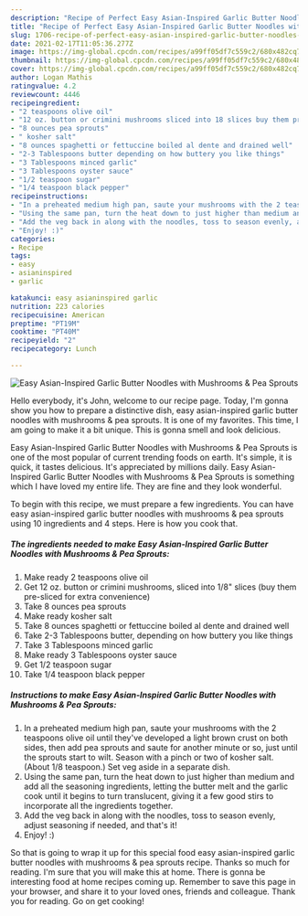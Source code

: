 ```yaml
---
description: "Recipe of Perfect Easy Asian-Inspired Garlic Butter Noodles with Mushrooms &amp;amp; Pea Sprouts"
title: "Recipe of Perfect Easy Asian-Inspired Garlic Butter Noodles with Mushrooms &amp;amp; Pea Sprouts"
slug: 1706-recipe-of-perfect-easy-asian-inspired-garlic-butter-noodles-with-mushrooms-and-amp-pea-sprouts
date: 2021-02-17T11:05:36.277Z
image: https://img-global.cpcdn.com/recipes/a99ff05df7c559c2/680x482cq70/easy-asian-inspired-garlic-butter-noodles-with-mushrooms-pea-sprouts-recipe-main-photo.jpg
thumbnail: https://img-global.cpcdn.com/recipes/a99ff05df7c559c2/680x482cq70/easy-asian-inspired-garlic-butter-noodles-with-mushrooms-pea-sprouts-recipe-main-photo.jpg
cover: https://img-global.cpcdn.com/recipes/a99ff05df7c559c2/680x482cq70/easy-asian-inspired-garlic-butter-noodles-with-mushrooms-pea-sprouts-recipe-main-photo.jpg
author: Logan Mathis
ratingvalue: 4.2
reviewcount: 4446
recipeingredient:
- "2 teaspoons olive oil"
- "12 oz. button or crimini mushrooms sliced into 18 slices buy them presliced for extra convenience"
- "8 ounces pea sprouts"
- " kosher salt"
- "8 ounces spaghetti or fettuccine boiled al dente and drained well"
- "2-3 Tablespoons butter depending on how buttery you like things"
- "3 Tablespoons minced garlic"
- "3 Tablespoons oyster sauce"
- "1/2 teaspoon sugar"
- "1/4 teaspoon black pepper"
recipeinstructions:
- "In a preheated medium high pan, saute your mushrooms with the 2 teaspoons olive oil until they&#39;ve developed a light brown crust on both sides, then add pea sprouts and saute for another minute or so, just until the sprouts start to wilt. Season with a pinch or two of kosher salt. (About 1/8 teaspoon.) Set veg aside in a separate dish."
- "Using the same pan, turn the heat down to just higher than medium and add all the seasoning ingredients, letting the butter melt and the garlic cook until it begins to turn translucent, giving it a few good stirs to incorporate all the ingredients together."
- "Add the veg back in along with the noodles, toss to season evenly, adjust seasoning if needed, and that&#39;s it!"
- "Enjoy! :)"
categories:
- Recipe
tags:
- easy
- asianinspired
- garlic

katakunci: easy asianinspired garlic 
nutrition: 223 calories
recipecuisine: American
preptime: "PT19M"
cooktime: "PT40M"
recipeyield: "2"
recipecategory: Lunch

---
```



![Easy Asian-Inspired Garlic Butter Noodles with Mushrooms &amp; Pea Sprouts](https://img-global.cpcdn.com/recipes/a99ff05df7c559c2/680x482cq70/easy-asian-inspired-garlic-butter-noodles-with-mushrooms-pea-sprouts-recipe-main-photo.jpg)

Hello everybody, it's John, welcome to our recipe page. Today, I'm gonna show you how to prepare a distinctive dish, easy asian-inspired garlic butter noodles with mushrooms &amp; pea sprouts. It is one of my favorites. This time, I am going to make it a bit unique. This is gonna smell and look delicious.

Easy Asian-Inspired Garlic Butter Noodles with Mushrooms &amp; Pea Sprouts is one of the most popular of current trending foods on earth. It's simple, it is quick, it tastes delicious. It's appreciated by millions daily. Easy Asian-Inspired Garlic Butter Noodles with Mushrooms &amp; Pea Sprouts is something which I have loved my entire life. They are fine and they look wonderful.




To begin with this recipe, we must prepare a few ingredients. You can have easy asian-inspired garlic butter noodles with mushrooms &amp; pea sprouts using 10 ingredients and 4 steps. Here is how you cook that.

<!--inarticleads1-->

##### The ingredients needed to make Easy Asian-Inspired Garlic Butter Noodles with Mushrooms &amp; Pea Sprouts:

1. Make ready 2 teaspoons olive oil
1. Get 12 oz. button or crimini mushrooms, sliced into 1/8&#34; slices (buy them pre-sliced for extra convenience)
1. Take 8 ounces pea sprouts
1. Make ready  kosher salt
1. Take 8 ounces spaghetti or fettuccine boiled al dente and drained well
1. Take 2-3 Tablespoons butter, depending on how buttery you like things
1. Take 3 Tablespoons minced garlic
1. Make ready 3 Tablespoons oyster sauce
1. Get 1/2 teaspoon sugar
1. Take 1/4 teaspoon black pepper




<!--inarticleads2-->

##### Instructions to make Easy Asian-Inspired Garlic Butter Noodles with Mushrooms &amp; Pea Sprouts:

1. In a preheated medium high pan, saute your mushrooms with the 2 teaspoons olive oil until they&#39;ve developed a light brown crust on both sides, then add pea sprouts and saute for another minute or so, just until the sprouts start to wilt. Season with a pinch or two of kosher salt. (About 1/8 teaspoon.) Set veg aside in a separate dish.
1. Using the same pan, turn the heat down to just higher than medium and add all the seasoning ingredients, letting the butter melt and the garlic cook until it begins to turn translucent, giving it a few good stirs to incorporate all the ingredients together.
1. Add the veg back in along with the noodles, toss to season evenly, adjust seasoning if needed, and that&#39;s it!
1. Enjoy! :)




So that is going to wrap it up for this special food easy asian-inspired garlic butter noodles with mushrooms &amp; pea sprouts recipe. Thanks so much for reading. I'm sure that you will make this at home. There is gonna be interesting food at home recipes coming up. Remember to save this page in your browser, and share it to your loved ones, friends and colleague. Thank you for reading. Go on get cooking!
